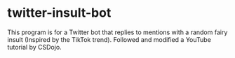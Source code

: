 # twitter-insult-bot
This program is for a Twitter bot that replies to mentions with a random fairy insult (Inspired by the TikTok trend).
Followed and modified a YouTube tutorial by CSDojo.
